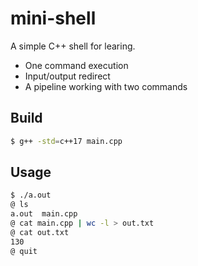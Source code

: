 # mini-shell

A simple C++ shell for learing.

- One command execution
- Input/output redirect
- A pipeline working with two commands

## Build

```sh
$ g++ -std=c++17 main.cpp
```

## Usage

```sh
$ ./a.out
@ ls
a.out  main.cpp
@ cat main.cpp | wc -l > out.txt
@ cat out.txt
130
@ quit
```
